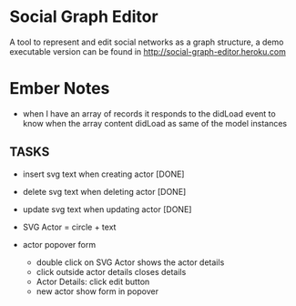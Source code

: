 # Social Graph Editor

A tool to represent and edit social networks as a graph structure, a demo executable version can be found in
http://social-graph-editor.heroku.com

# Ember Notes

* when I have an array of records it responds to the didLoad event to
  know when the array content didLoad as same of the model instances

## TASKS

* insert svg text when creating actor [DONE]
* delete svg text when deleting actor [DONE]
* update svg text when updating actor [DONE]

* SVG Actor = circle + text
* actor popover form
  * double click on SVG Actor shows the actor details
  * click outside actor details closes details
  * Actor Details: click edit button
  * new actor show form in popover
